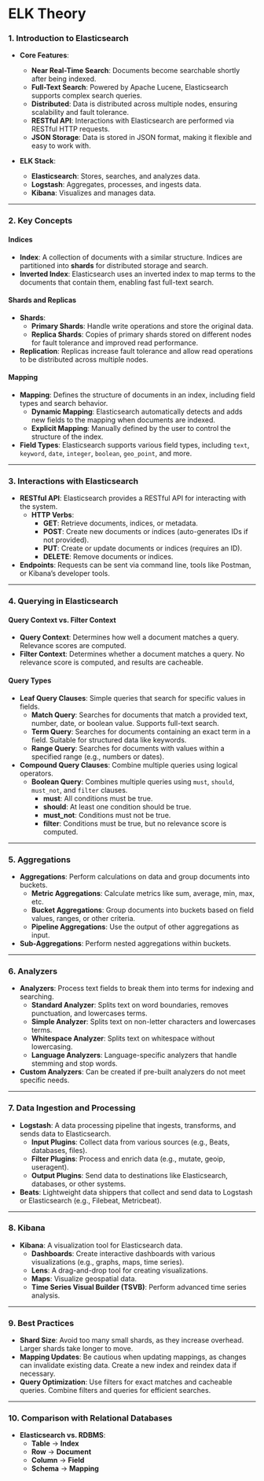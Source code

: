 # ELK Theory

### 1. **Introduction to Elasticsearch**

-   **Core Features**:

    -   **Near Real-Time Search**: Documents become searchable shortly after being indexed.
    -   **Full-Text Search**: Powered by Apache Lucene, Elasticsearch supports complex search queries.
    -   **Distributed**: Data is distributed across multiple nodes, ensuring scalability and fault tolerance.
    -   **RESTful API**: Interactions with Elasticsearch are performed via RESTful HTTP requests.
    -   **JSON Storage**: Data is stored in JSON format, making it flexible and easy to work with.

-   **ELK Stack**:
    -   **Elasticsearch**: Stores, searches, and analyzes data.
    -   **Logstash**: Aggregates, processes, and ingests data.
    -   **Kibana**: Visualizes and manages data.

---

###  2. **Key Concepts**

#### **Indices**

-   **Index**: A collection of documents with a similar structure. Indices are partitioned into **shards** for distributed storage and search.
-   **Inverted Index**: Elasticsearch uses an inverted index to map terms to the documents that contain them, enabling fast full-text search.

#### **Shards and Replicas**

-   **Shards**:
    -   **Primary Shards**: Handle write operations and store the original data.
    -   **Replica Shards**: Copies of primary shards stored on different nodes for fault tolerance and improved read performance.
-   **Replication**: Replicas increase fault tolerance and allow read operations to be distributed across multiple nodes.

#### **Mapping**

-   **Mapping**: Defines the structure of documents in an index, including field types and search behavior.
    -   **Dynamic Mapping**: Elasticsearch automatically detects and adds new fields to the mapping when documents are indexed.
    -   **Explicit Mapping**: Manually defined by the user to control the structure of the index.
-   **Field Types**: Elasticsearch supports various field types, including `text`, `keyword`, `date`, `integer`, `boolean`, `geo_point`, and more.

---

### 3. **Interactions with Elasticsearch**

-   **RESTful API**: Elasticsearch provides a RESTful API for interacting with the system.
    -   **HTTP Verbs**:
        -   **GET**: Retrieve documents, indices, or metadata.
        -   **POST**: Create new documents or indices (auto-generates IDs if not provided).
        -   **PUT**: Create or update documents or indices (requires an ID).
        -   **DELETE**: Remove documents or indices.
-   **Endpoints**: Requests can be sent via command line, tools like Postman, or Kibana’s developer tools.

---

### 4. **Querying in Elasticsearch**

#### **Query Context vs. Filter Context**

-   **Query Context**: Determines how well a document matches a query. Relevance scores are computed.
-   **Filter Context**: Determines whether a document matches a query. No relevance score is computed, and results are cacheable.

#### **Query Types**

-   **Leaf Query Clauses**: Simple queries that search for specific values in fields.
    -   **Match Query**: Searches for documents that match a provided text, number, date, or boolean value. Supports full-text search.
    -   **Term Query**: Searches for documents containing an exact term in a field. Suitable for structured data like keywords.
    -   **Range Query**: Searches for documents with values within a specified range (e.g., numbers or dates).
-   **Compound Query Clauses**: Combine multiple queries using logical operators.
    -   **Boolean Query**: Combines multiple queries using `must`, `should`, `must_not`, and `filter` clauses.
        -   **must**: All conditions must be true.
        -   **should**: At least one condition should be true.
        -   **must_not**: Conditions must not be true.
        -   **filter**: Conditions must be true, but no relevance score is computed.

---

### 5. **Aggregations**

-   **Aggregations**: Perform calculations on data and group documents into buckets.
    -   **Metric Aggregations**: Calculate metrics like sum, average, min, max, etc.
    -   **Bucket Aggregations**: Group documents into buckets based on field values, ranges, or other criteria.
    -   **Pipeline Aggregations**: Use the output of other aggregations as input.
-   **Sub-Aggregations**: Perform nested aggregations within buckets.

---

### 6. **Analyzers**

-   **Analyzers**: Process text fields to break them into terms for indexing and searching.
    -   **Standard Analyzer**: Splits text on word boundaries, removes punctuation, and lowercases terms.
    -   **Simple Analyzer**: Splits text on non-letter characters and lowercases terms.
    -   **Whitespace Analyzer**: Splits text on whitespace without lowercasing.
    -   **Language Analyzers**: Language-specific analyzers that handle stemming and stop words.
-   **Custom Analyzers**: Can be created if pre-built analyzers do not meet specific needs.

---

### 7. **Data Ingestion and Processing**

-   **Logstash**: A data processing pipeline that ingests, transforms, and sends data to Elasticsearch.
    -   **Input Plugins**: Collect data from various sources (e.g., Beats, databases, files).
    -   **Filter Plugins**: Process and enrich data (e.g., mutate, geoip, useragent).
    -   **Output Plugins**: Send data to destinations like Elasticsearch, databases, or other systems.
-   **Beats**: Lightweight data shippers that collect and send data to Logstash or Elasticsearch (e.g., Filebeat, Metricbeat).

---

### 8. **Kibana**

-   **Kibana**: A visualization tool for Elasticsearch data.
    -   **Dashboards**: Create interactive dashboards with various visualizations (e.g., graphs, maps, time series).
    -   **Lens**: A drag-and-drop tool for creating visualizations.
    -   **Maps**: Visualize geospatial data.
    -   **Time Series Visual Builder (TSVB)**: Perform advanced time series analysis.

---

### 9. **Best Practices**

-   **Shard Size**: Avoid too many small shards, as they increase overhead. Larger shards take longer to move.
-   **Mapping Updates**: Be cautious when updating mappings, as changes can invalidate existing data. Create a new index and reindex data if necessary.
-   **Query Optimization**: Use filters for exact matches and cacheable queries. Combine filters and queries for efficient searches.

---

### 10. **Comparison with Relational Databases**

-   **Elasticsearch vs. RDBMS**:
    -   **Table** → **Index**
    -   **Row** → **Document**
    -   **Column** → **Field**
    -   **Schema** → **Mapping**